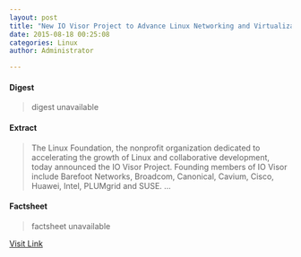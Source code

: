 ```yaml
---
layout: post
title: "New IO Visor Project to Advance Linux Networking and Virtualization for Modern Data Centers"
date: 2015-08-18 00:25:08
categories: Linux
author: Administrator

---
```



#### Digest
>digest unavailable

#### Extract
>The Linux Foundation, the nonprofit organization dedicated to accelerating the growth of Linux and collaborative development, today announced the IO Visor Project. Founding members of IO Visor include Barefoot Networks, Broadcom, Canonical, Cavium, Cisco, Huawei, Intel, PLUMgrid and SUSE....

#### Factsheet
>factsheet unavailable

[Visit Link](https://www.linux.com/news/enterprise/systems-management/846935-new-io-visor-project-to-advance-linux-networking-and-virtualization-for-modern-data-centers/)


